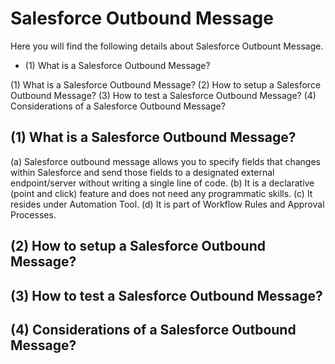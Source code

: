 # Salesforce Outbound Message

Here you will find the following details about Salesforce Outbount Message.
<ul>
  <li>
    (1) What is a Salesforce Outbound Message?
  </li>
</ul>
(1) What is a Salesforce Outbound Message?
(2) How to setup a Salesforce Outbound Message?
(3) How to test a Salesforce Outbound Message?
(4) Considerations of a Salesforce Outbound Message?


## (1) What is a Salesforce Outbound Message?
(a) Salesforce outbound message allows you to specify fields that changes within Salesforce and send those fields to a designated external endpoint/server without writing a single line of code.
(b) It is a declarative (point and click) feature and does not need any programmatic skills.
(c) It resides under Automation Tool.
(d) It is part of Workflow Rules and Approval Processes.

## (2) How to setup a Salesforce Outbound Message?

## (3) How to test a Salesforce Outbound Message?


## (4) Considerations of a Salesforce Outbound Message?
